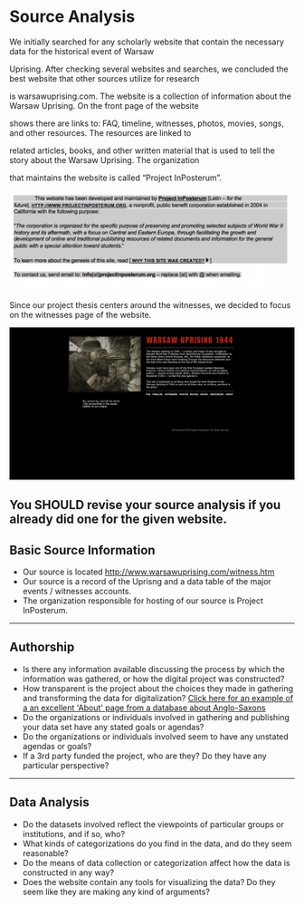 # Source Analysis

We initially searched for any scholarly website that contain the necessary data for the historical event of Warsaw 

Uprising. After checking several websites and searches, we concluded the best website that other sources utilize for research 

is warsawuprising.com. The website is a collection of information about the Warsaw Uprising. On the front page of the website 

shows there are links to: FAQ, timeline, witnesses, photos, movies, songs, and other resources. The resources are linked to 

related articles, books, and other written material that is used to tell the story about the Warsaw Uprising. The organization 

that maintains the website is called “Project InPosterum”.

![Picture](imgs/projectin_posterum.png)

Since our project thesis centers around the witnesses, we decided to focus on the witnesses page of the website. 

![Picture](imgs/Witnesses.png)


**You SHOULD revise your source analysis if you already did one for the given website.**
---

## Basic Source Information

* Our source is located http://www.warsawuprising.com/witness.htm
* Our source is a record of the Uprisng and a data table of the major events / witnesses accounts.
* The organization responsible for hosting of our source is Project InPosterum.

---

## Authorship

* Is there any information available discussing the process by which the information was gathered, or how the digital project was constructed?
* How transparent is the project about the choices they made in gathering and transforming the data for digitalization? [Click here for an example of a an excellent 'About' page from a database about Anglo-Saxons](http://www.pase.ac.uk/about/index.html)
* Do the organizations or individuals involved in gathering and publishing your data set have any stated goals or agendas?
* Do the organizations or individuals involved seem to have any unstated agendas or goals?
* If a 3rd party funded the project, who are they? Do they have any particular perspective?

---

## Data Analysis

* Do the datasets involved reflect the viewpoints of particular groups or institutions, and if so, who?
* What kinds of categorizations do you find in the data, and do they seem reasonable?
* Do the means of data collection or categorization affect how the data is constructed in any way?
* Does the website contain any tools for visualizing the data? Do they seem like they are making any kind of arguments?
